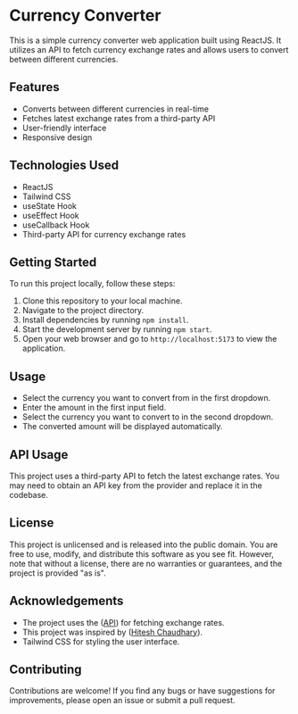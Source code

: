 # Currency Converter

This is a simple currency converter web application built using ReactJS. It utilizes an API to fetch currency exchange rates and allows users to convert between different currencies.

## Features

- Converts between different currencies in real-time
- Fetches latest exchange rates from a third-party API
- User-friendly interface
- Responsive design

## Technologies Used

- ReactJS
- Tailwind CSS
- useState Hook
- useEffect Hook
- useCallback Hook
- Third-party API for currency exchange rates

## Getting Started

To run this project locally, follow these steps:

1. Clone this repository to your local machine.
2. Navigate to the project directory.
3. Install dependencies by running `npm install`.
4. Start the development server by running `npm start`.
5. Open your web browser and go to `http://localhost:5173` to view the application.

## Usage

- Select the currency you want to convert from in the first dropdown.
- Enter the amount in the first input field.
- Select the currency you want to convert to in the second dropdown.
- The converted amount will be displayed automatically.

## API Usage

This project uses a third-party API to fetch the latest exchange rates. You may need to obtain an API key from the provider and replace it in the codebase.

## License

This project is unlicensed and is released into the public domain. You are free to use, modify, and distribute this software as you see fit. However, note that without a license, there are no warranties or guarantees, and the project is provided "as is".

## Acknowledgements

- The project uses the ([API](https://cdn.jsdelivr.net/npm/@fawazahmed0/currency-api@latest/v1/currencies.json)) for fetching exchange rates.
- This project was inspired by ([Hitesh Chaudhary](https://github.com/hiteshchoudhary/)).
- Tailwind CSS for styling the user interface.

## Contributing

Contributions are welcome! If you find any bugs or have suggestions for improvements, please open an issue or submit a pull request.

